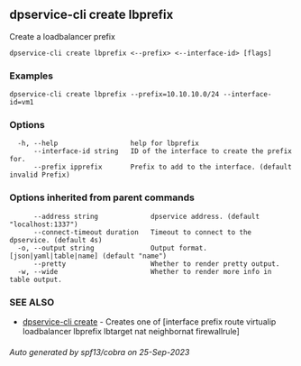 ## dpservice-cli create lbprefix

Create a loadbalancer prefix

```
dpservice-cli create lbprefix <--prefix> <--interface-id> [flags]
```

### Examples

```
dpservice-cli create lbprefix --prefix=10.10.10.0/24 --interface-id=vm1
```

### Options

```
  -h, --help                  help for lbprefix
      --interface-id string   ID of the interface to create the prefix for.
      --prefix ipprefix       Prefix to add to the interface. (default invalid Prefix)
```

### Options inherited from parent commands

```
      --address string             dpservice address. (default "localhost:1337")
      --connect-timeout duration   Timeout to connect to the dpservice. (default 4s)
  -o, --output string              Output format. [json|yaml|table|name] (default "name")
      --pretty                     Whether to render pretty output.
  -w, --wide                       Whether to render more info in table output.
```

### SEE ALSO

* [dpservice-cli create](dpservice-cli_create.md)	 - Creates one of [interface prefix route virtualip loadbalancer lbprefix lbtarget nat neighbornat firewallrule]

###### Auto generated by spf13/cobra on 25-Sep-2023
